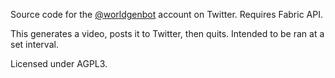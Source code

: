 Source code for the [@worldgenbot](https://twitter.com/worldgenbot) account on Twitter. Requires Fabric API.

This generates a video, posts it to Twitter, then quits. Intended to be ran at a set interval.

Licensed under AGPL3.